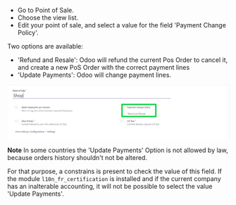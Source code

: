 - Go to Point of Sale.
- Choose the view list.
- Edit your point of sale, and select a value for the field 'Payment
  Change Policy'.

Two options are available:

- 'Refund and Resale': Odoo will refund the current Pos Order to cancel
  it, and create a new PoS Order with the correct payment lines
- 'Update Payments': Odoo will change payment lines.

![](../static/description/pos_config_form.png)

**Note** In some countries the 'Update Payments' Option is not allowed
by law, because orders history shouldn't not be altered.

For that purpose, a constrains is present to check the value of this
field. If the module `l10n_fr_certification` is installed and if the
current company has an inalterable accounting, it will not be possible
to select the value 'Update Payments'.
